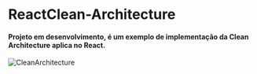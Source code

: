 # ReactClean-Architecture

#### Projeto em **desenvolvimento,** é um exemplo de implementação da Clean Architecture aplica no React.


![CleanArchitecture](https://blog.cleancoder.com/uncle-bob/images/2012-08-13-the-clean-architecture/CleanArchitecture.jpg)

